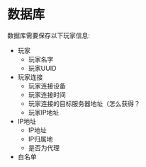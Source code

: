 # 数据库

数据库需要保存以下玩家信息:
- 玩家
  - 玩家名字
  - 玩家UUID
- 玩家连接
  - 玩家连接设备
  - 玩家连接时间
  - 玩家连接的目标服务器地址（怎么获得？
  - 玩家IP地址
- IP地址
  - IP地址
  - IP归属地
  - 是否为代理
- 白名单